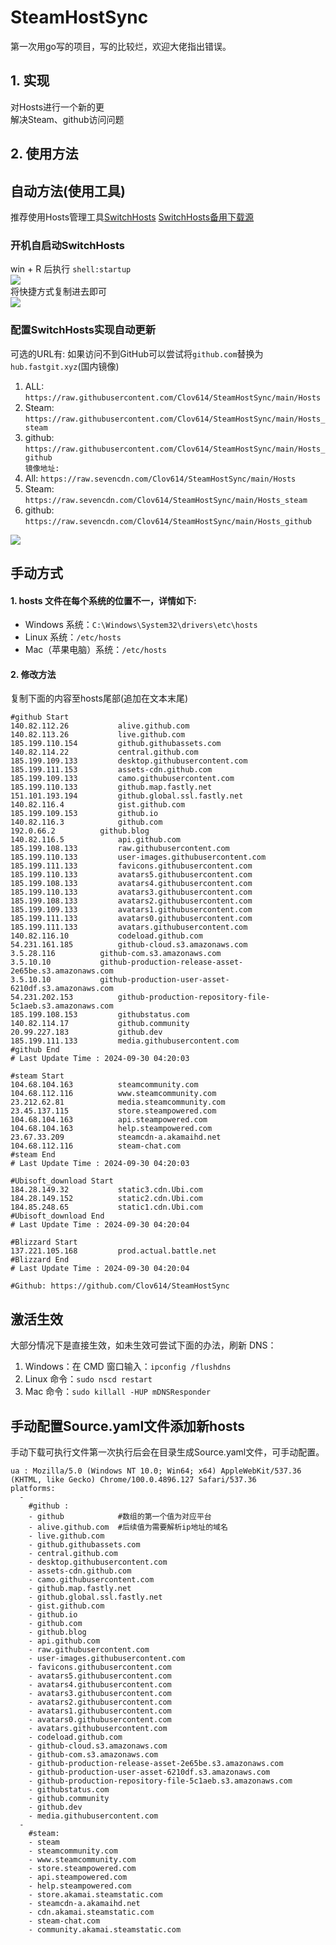 # SteamHostSync
第一次用go写的项目，写的比较烂，欢迎大佬指出错误。

## 1. 实现
对Hosts进行一个新的更  
解决Steam、github访问问题

## 2. 使用方法
## 自动方法(使用工具)
推荐使用Hosts管理工具[SwitchHosts](https://github.com/oldj/SwitchHosts) 
[SwitchHosts备用下载源](https://nas.iaimi.info/s/nT5pb8jMQp32QwB)
### 开机自启动SwitchHosts
win + R 后执行 `shell:startup`    
![](/img/1.png)  
将快捷方式复制进去即可  
![](/img/2.png)  
### 配置SwitchHosts实现自动更新  
可选的URL有:
如果访问不到GitHub可以尝试将`github.com`替换为`hub.fastgit.xyz`(国内镜像)
1. ALL: `https://raw.githubusercontent.com/Clov614/SteamHostSync/main/Hosts`  
2. Steam: `https://raw.githubusercontent.com/Clov614/SteamHostSync/main/Hosts_steam`  
3. github: `https://raw.githubusercontent.com/Clov614/SteamHostSync/main/Hosts_github`    
`镜像地址:`
4. All: `https://raw.sevencdn.com/Clov614/SteamHostSync/main/Hosts`  
5. Steam: `https://raw.sevencdn.com/Clov614/SteamHostSync/main/Hosts_steam`  
6. github: `https://raw.sevencdn.com/Clov614/SteamHostSync/main/Hosts_github`  

![](/img/3.png)

## 手动方式
#### 1. hosts 文件在每个系统的位置不一，详情如下:
- Windows 系统：`C:\Windows\System32\drivers\etc\hosts`
- Linux 系统：`/etc/hosts`
- Mac（苹果电脑）系统：`/etc/hosts`

#### 2. 修改方法
复制下面的内容至hosts尾部(追加在文本末尾)

```
#github Start
140.82.112.26			alive.github.com
140.82.113.26			live.github.com
185.199.110.154			github.githubassets.com
140.82.114.22			central.github.com
185.199.109.133			desktop.githubusercontent.com
185.199.111.153			assets-cdn.github.com
185.199.109.133			camo.githubusercontent.com
185.199.110.133			github.map.fastly.net
151.101.193.194			github.global.ssl.fastly.net
140.82.116.4			gist.github.com
185.199.109.153			github.io
140.82.116.3			github.com
192.0.66.2			github.blog
140.82.116.5			api.github.com
185.199.108.133			raw.githubusercontent.com
185.199.110.133			user-images.githubusercontent.com
185.199.111.133			favicons.githubusercontent.com
185.199.110.133			avatars5.githubusercontent.com
185.199.108.133			avatars4.githubusercontent.com
185.199.110.133			avatars3.githubusercontent.com
185.199.108.133			avatars2.githubusercontent.com
185.199.109.133			avatars1.githubusercontent.com
185.199.111.133			avatars0.githubusercontent.com
185.199.111.133			avatars.githubusercontent.com
140.82.116.10			codeload.github.com
54.231.161.185			github-cloud.s3.amazonaws.com
3.5.28.116			github-com.s3.amazonaws.com
3.5.10.10			github-production-release-asset-2e65be.s3.amazonaws.com
3.5.10.10			github-production-user-asset-6210df.s3.amazonaws.com
54.231.202.153			github-production-repository-file-5c1aeb.s3.amazonaws.com
185.199.108.153			githubstatus.com
140.82.114.17			github.community
20.99.227.183			github.dev
185.199.111.133			media.githubusercontent.com
#github End
# Last Update Time : 2024-09-30 04:20:03 

#steam Start
104.68.104.163			steamcommunity.com
104.68.112.116			www.steamcommunity.com
23.212.62.81			media.steamcommunity.com
23.45.137.115			store.steampowered.com
104.68.104.163			api.steampowered.com
104.68.104.163			help.steampowered.com
23.67.33.209			steamcdn-a.akamaihd.net
104.68.112.116			steam-chat.com
#steam End
# Last Update Time : 2024-09-30 04:20:03 

#Ubisoft_download Start
184.28.149.32			static3.cdn.Ubi.com
184.28.149.152			static2.cdn.Ubi.com
184.85.248.65			static1.cdn.Ubi.com
#Ubisoft_download End
# Last Update Time : 2024-09-30 04:20:04 

#Blizzard Start
137.221.105.168			prod.actual.battle.net
#Blizzard End
# Last Update Time : 2024-09-30 04:20:04 

#Github: https://github.com/Clov614/SteamHostSync

```

## 激活生效
大部分情况下是直接生效，如未生效可尝试下面的办法，刷新 DNS：
1. Windows：在 CMD 窗口输入：`ipconfig /flushdns`
2. Linux 命令：`sudo nscd restart`
3. Mac 命令：`sudo killall -HUP mDNSResponder`  

## 手动配置Source.yaml文件添加新hosts  
手动下载可执行文件第一次执行后会在目录生成Source.yaml文件，可手动配置。  

```
ua : Mozilla/5.0 (Windows NT 10.0; Win64; x64) AppleWebKit/537.36 (KHTML, like Gecko) Chrome/100.0.4896.127 Safari/537.36
platforms:
  -
    #github :
    - github            #数组的第一个值为对应平台
    - alive.github.com  #后续值为需要解析ip地址的域名
    - live.github.com
    - github.githubassets.com
    - central.github.com
    - desktop.githubusercontent.com
    - assets-cdn.github.com
    - camo.githubusercontent.com
    - github.map.fastly.net
    - github.global.ssl.fastly.net
    - gist.github.com
    - github.io
    - github.com
    - github.blog
    - api.github.com
    - raw.githubusercontent.com
    - user-images.githubusercontent.com
    - favicons.githubusercontent.com
    - avatars5.githubusercontent.com
    - avatars4.githubusercontent.com
    - avatars3.githubusercontent.com
    - avatars2.githubusercontent.com
    - avatars1.githubusercontent.com
    - avatars0.githubusercontent.com
    - avatars.githubusercontent.com
    - codeload.github.com
    - github-cloud.s3.amazonaws.com
    - github-com.s3.amazonaws.com
    - github-production-release-asset-2e65be.s3.amazonaws.com
    - github-production-user-asset-6210df.s3.amazonaws.com
    - github-production-repository-file-5c1aeb.s3.amazonaws.com
    - githubstatus.com
    - github.community
    - github.dev
    - media.githubusercontent.com
  -
    #steam:
    - steam
    - steamcommunity.com
    - www.steamcommunity.com
    - store.steampowered.com
    - api.steampowered.com
    - help.steampowered.com
    - store.akamai.steamstatic.com
    - steamcdn-a.akamaihd.net
    - cdn.akamai.steamstatic.com
    - steam-chat.com
    - community.akamai.steamstatic.com
```
